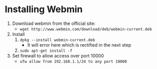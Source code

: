# Installing Webmin

1. Download webmin from the official site:
	* `wget http://www.webmin.com/download/deb/webmin-current.deb`
1. Install
	1. `dpkg --install webmin-current.deb`
		* It will error here which is rectified in the next step
	1. `sudo apt-get install -f`
1. Set firewall to allow access over port 10000
	* `ufw allow from 192.168.1.1/24 to any port 10000` 
